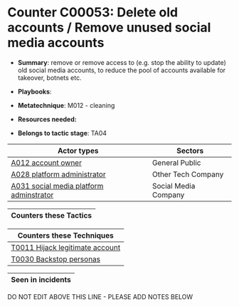 # Counter C00053: Delete old accounts / Remove unused social media accounts

* **Summary**: remove or remove access to (e.g. stop the ability to update) old social media accounts, to reduce the pool of accounts available for takeover, botnets etc. 

* **Playbooks**: 

* **Metatechnique**: M012 - cleaning

* **Resources needed:** 

* **Belongs to tactic stage**: TA04


| Actor types | Sectors |
| ----------- | ------- |
| [A012 account owner](../actortypes/A012.md) | General Public |
| [A028 platform administrator](../actortypes/A028.md) | Other Tech Company |
| [A031 social media platform adminstrator](../actortypes/A031.md) | Social Media Company |



| Counters these Tactics |
| ---------------------- |



| Counters these Techniques |
| ------------------------- |
| [T0011 Hijack legitimate account](../techniques/T0011.md) |
| [T0030 Backstop personas](../techniques/T0030.md) |



| Seen in incidents |
| ----------------- |


DO NOT EDIT ABOVE THIS LINE - PLEASE ADD NOTES BELOW